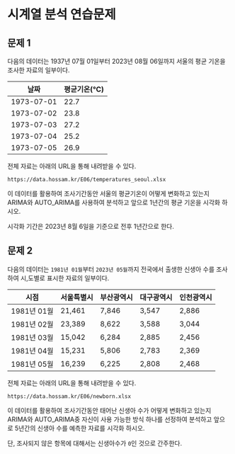 # 시계열 분석 연습문제

## 문제 1

다음의 데이터는 1937년 07월 01일부터 2023년 08월 06일까지 서울의 평균 기온을 조사한 자료의 일부이다.

| 날짜         | 평균기온(℃) |
|------------|---------|
| 1973-07-01 | 22.7    |
| 1973-07-02 | 23.8    |
| 1973-07-03 | 27.2    |
| 1973-07-04 | 25.2    |
| 1973-07-05 | 26.9    |

전체 자료는 아래의 URL을 통해 내려받을 수 있다.

```plain
https://data.hossam.kr/E06/temperatures_seoul.xlsx
```

이 데이터를 활용하여 조사기간동안 서울의 평균기온이 어떻게 변화하고 있는지 ARIMA와 AUTO_ARIMA를 사용하여 분석하고 앞으로 1년간의 평균 기온을 시각화 하시오.

시각화 기간은 2023년 8월 6일을 기준으로 전후 1년간으로 한다.

## 문제 2

다음의 데이터는 `1981년 01월`부터 `2023년 05월`까지 전국에서 출생한 신생아 수를 조사하여 시,도별로 표시한 자료의 일부이다.

| 시점        | 서울특별시  | 부산광역시 | 대구광역시 | 인천광역시 |
|-----------|--------|-------|-------|-------|
| 1981년 01월 | 21,461 | 7,846 | 3,547 | 2,886 |
| 1981년 02월 | 23,389 | 8,622 | 3,588 | 3,044 |
| 1981년 03월 | 15,042 | 6,284 | 2,885 | 2,456 |
| 1981년 04월 | 15,231 | 5,806 | 2,783 | 2,369 |
| 1981년 05월 | 16,239 | 6,225 | 2,808 | 2,468 |

전체 자료는 아래의 URL을 통해 내려받을 수 있다.

```plain
https://data.hossam.kr/E06/newborn.xlsx
```

이 데이터를 활용하여 조사기간동안 태어난 신생아 수가 어떻게 변화하고 있는지 ARIMA와 AUTO_ARIMA중 자신이 사용 가능한 방식 하나를 선정하여 분석하고 앞으로 5년간의 신생아 수를 예측한 자료를 시각화 하시오.

단, 조사되지 않은 항목에 대해서는 신생아수가 `0`인 것으로 간주한다.